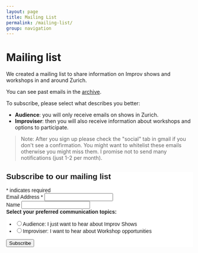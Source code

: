```yaml
---
layout: page
title: Mailing List
permalink: /mailing-list/
group: navigation
---
```


# Mailing list

We created a mailing list to share information on Improv shows and workshops in and around Zurich.

You can see past emails in the [archive](https://us20.campaign-archive.com/home/?u=d06e033093c034de46d566363&id=51c90dd1c2).


To subscribe, please select what describes you better:
* **Audience**: you will only receive emails on shows in Zurich.
* **Improviser**: then you will also receive information about workshops and options to participate.

> Note: After you sign up please check the "social" tab in gmail if you don't see a confirmation. You might want to whitelist these emails otherwise you might miss them. I promise not to send many notifications (just 1-2 per month).




<!-- Begin Mailchimp Signup Form -->
<link href="//cdn-images.mailchimp.com/embedcode/classic-10_7.css" rel="stylesheet" type="text/css">
<style type="text/css">
	#mc_embed_signup{background:#fff; clear:left; font:14px Helvetica,Arial,sans-serif; }
	/* Add your own Mailchimp form style overrides in your site stylesheet or in this style block.
	   We recommend moving this block and the preceding CSS link to the HEAD of your HTML file. */
</style>
<div id="mc_embed_signup">
<form action="https://dont-tou.us20.list-manage.com/subscribe/post?u=d06e033093c034de46d566363&amp;id=51c90dd1c2" method="post" id="mc-embedded-subscribe-form" name="mc-embedded-subscribe-form" class="validate" target="_blank" novalidate>
    <div id="mc_embed_signup_scroll">
	<h2>Subscribe to our mailing list</h2>
<div class="indicates-required"><span class="asterisk">*</span> indicates required</div>
<div class="mc-field-group">
	<label for="mce-EMAIL">Email Address  <span class="asterisk">*</span>
</label>
	<input type="email" value="" name="EMAIL" class="required email" id="mce-EMAIL">
</div>
<div class="mc-field-group">
	<label for="mce-FNAME">Name </label>
	<input type="text" value="" name="FNAME" class="" id="mce-FNAME">
</div>
<div class="mc-field-group input-group">
    <strong>Select your preferred communication topics: </strong>
    <ul><li><input type="radio" value="1" name="group[2631]" id="mce-group[2631]-2631-0"><label for="mce-group[2631]-2631-0">Audience: I just want to hear about Improv Shows</label></li>
<li><input type="radio" value="2" name="group[2631]" id="mce-group[2631]-2631-1"><label for="mce-group[2631]-2631-1">Improviser: I want to hear about Workshop opportunities</label></li>
</ul>
</div>
	<div id="mce-responses" class="clear">
		<div class="response" id="mce-error-response" style="display:none"></div>
		<div class="response" id="mce-success-response" style="display:none"></div>
	</div>    <!-- real people should not fill this in and expect good things - do not remove this or risk form bot signups-->
    <div style="position: absolute; left: -5000px;" aria-hidden="true"><input type="text" name="b_d06e033093c034de46d566363_51c90dd1c2" tabindex="-1" value=""></div>
    <div class="clear"><input type="submit" value="Subscribe" name="subscribe" id="mc-embedded-subscribe" class="button"></div>
    </div>
</form>
</div>

<!--End mc_embed_signup-->
